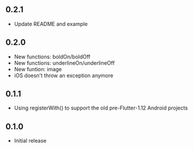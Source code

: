 ## 0.2.1

- Update README and example

## 0.2.0

- New functions: boldOn/boldOff
- New functions: underlineOn/underlineOff
- New funtion: image
- iOS doesn't throw an exception anymore

## 0.1.1

- Using registerWith() to support the old pre-Flutter-1.12 Android projects

## 0.1.0

- Initial release
